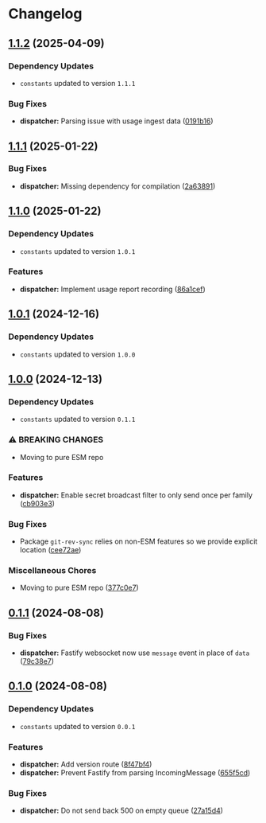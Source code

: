# Changelog
## [1.1.2](https://github.com/klave-network/platform/compare/dispatcher@1.1.1...dispatcher@1.1.2) (2025-04-09)

### Dependency Updates

* `constants` updated to version `1.1.1`

### Bug Fixes

* **dispatcher:** Parsing issue with usage ingest data ([0191b16](https://github.com/klave-network/platform/commit/0191b16f2654cd971bb57d5d087f915d1b6980f2))

## [1.1.1](https://github.com/klave-network/platform/compare/dispatcher@1.1.0...dispatcher@1.1.1) (2025-01-22)


### Bug Fixes

* **dispatcher:** Missing dependency for compilation ([2a63891](https://github.com/klave-network/platform/commit/2a638910bf7365c35a3e7dc0c83756c18b21ff98))

## [1.1.0](https://github.com/klave-network/platform/compare/dispatcher@1.0.1...dispatcher@1.1.0) (2025-01-22)

### Dependency Updates

* `constants` updated to version `1.0.1`

### Features

* **dispatcher:** Implement usage report recording ([86a1cef](https://github.com/klave-network/platform/commit/86a1cef1615497fa8474d80ee375ca9fa0db5a86))

## [1.0.1](https://github.com/klave-network/platform/compare/dispatcher@1.0.0...dispatcher@1.0.1) (2024-12-16)

### Dependency Updates

* `constants` updated to version `1.0.0`
## [1.0.0](https://github.com/klave-network/platform/compare/dispatcher@0.1.1...dispatcher@1.0.0) (2024-12-13)

### Dependency Updates

* `constants` updated to version `0.1.1`

### ⚠ BREAKING CHANGES

* Moving to pure ESM repo

### Features

* **dispatcher:** Enable secret broadcast filter to only send once per family ([cb903e3](https://github.com/klave-network/platform/commit/cb903e3bee96e4b729317cc420152505350deb2b))


### Bug Fixes

* Package `git-rev-sync` relies on non-ESM features so we provide explicit location ([cee72ae](https://github.com/klave-network/platform/commit/cee72ae5cd5a2fe998c987864b060f039ddb939b))


### Miscellaneous Chores

* Moving to pure ESM repo ([377c0e7](https://github.com/klave-network/platform/commit/377c0e7413441ad3fbca90ec5967d668d871a98b))

## [0.1.1](https://github.com/klave-network/platform/compare/dispatcher@0.1.0...dispatcher@0.1.1) (2024-08-08)


### Bug Fixes

* **dispatcher:** Fastify websocket now use `message` event in place of `data` ([79c38e7](https://github.com/klave-network/platform/commit/79c38e7dd33d7f70b7336645069c9f91739a3ad8))

## [0.1.0](https://github.com/klave-network/platform/compare/dispatcher@0.0.1...dispatcher@0.1.0) (2024-08-08)

### Dependency Updates

* `constants` updated to version `0.0.1`

### Features

* **dispatcher:** Add version route ([8f47bf4](https://github.com/klave-network/platform/commit/8f47bf4cd88d741e995fcb80fd603e7001c1559c))
* **dispatcher:** Prevent Fastify from parsing IncomingMessage ([655f5cd](https://github.com/klave-network/platform/commit/655f5cd8fca4178087974a1586a63c09ae3f2633))


### Bug Fixes

* **dispatcher:** Do not send back 500 on empty queue ([27a15d4](https://github.com/klave-network/platform/commit/27a15d43c25ea092546add4bce4414a969b73946))
